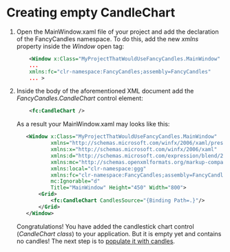 # Creating empty CandleChart
1. Open the MainWindow.xaml file of your project and add the declaration of the FancyCandles namespace. To do this, add the new *xmlns* property inside the *Window* open tag:

    ```xml
        <Window x:Class="MyProjectThatWouldUseFancyCandles.MainWindow"
        ...
        xmlns:fc="clr-namespace:FancyCandles;assembly=FancyCandles"
        ... >
    ```
1. Inside the body of the aforementioned XML document add the *FancyCandles.CandleChart* control element:

    ```xml
        <fc:CandleChart />
    ```
   As a result your MainWindow.xaml may looks like this:

    ```xml
       <Window x:Class="MyProjectThatWouldUseFancyCandles.MainWindow"
               xmlns="http://schemas.microsoft.com/winfx/2006/xaml/presentation"
               xmlns:x="http://schemas.microsoft.com/winfx/2006/xaml"
               xmlns:d="http://schemas.microsoft.com/expression/blend/2008"
               xmlns:mc="http://schemas.openxmlformats.org/markup-compatibility/2006"
               xmlns:local="clr-namespace:ggg"
               xmlns:fc="clr-namespace:FancyCandles;assembly=FancyCandles"
               mc:Ignorable="d"
               Title="MainWindow" Height="450" Width="800">
           <Grid>
               <fc:CandleChart CandlesSource="{Binding Path=.}"/>
           </Grid>
       </Window>       
    ```
   Congratulations! You have added the candlestick chart control (*CandleChart class*) to your application. But it is empty yet and contains no candles! The next step is to [populate it with candles](populating_candlestick_chart.md).
